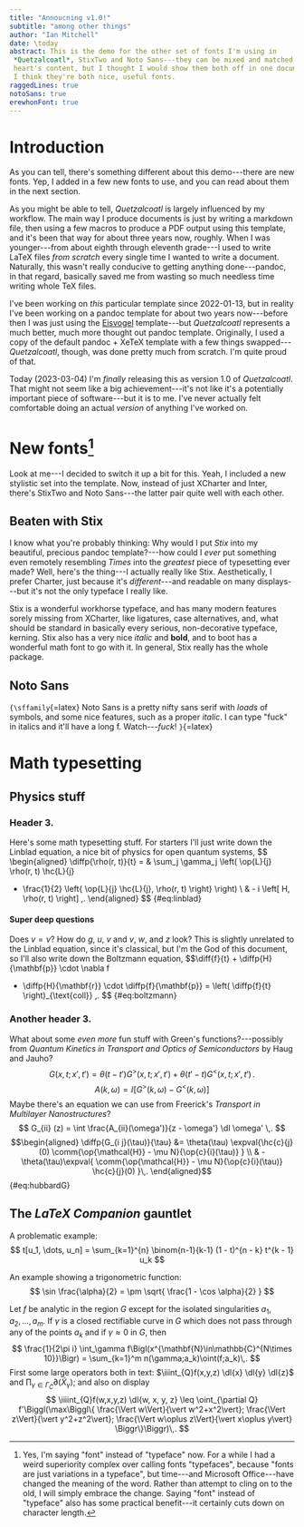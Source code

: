 ```yaml
---
title: "Annoucning v1.0!"
subtitle: "among other things"
author: "Ian Mitchell"
date: \today
abstract: This is the demo for the other set of fonts I'm using in
 *Quetzalcoatl*, StixTwo and Noto Sans---they can be mixed and matched to your
 heart's content, but I thought I would show them both off in one document.
 I think they're both nice, useful fonts.
raggedLines: true
notoSans: true
erewhonFont: true
---
```


[gregg]: https://youtu.be/PRFubyO4Bp0


# Introduction
As you can tell, there's something different about this demo---there are new
fonts. Yep, I added in a few new fonts to use, and you can read about them
in the next section.

As you might be able to tell, *Quetzalcoatl* is largely influenced by my
workflow. The main way I produce documents is just by writing a markdown file,
then using a few macros to produce a PDF output using this template, and it's
been that way for about three years now, roughly. When I was younger---from
about eighth through eleventh grade---I used to write LaTeX files *from scratch*
every single time I wanted to write a document. Naturally, this wasn't really
conducive to getting anything done---pandoc, in that regard, basically saved
me from wasting so much needless time writing whole TeX files.

I've been working on *this* particular template since 2022-01-13, but in
reality I've been working on a pandoc template for about two years now---before
then I was just using the [Eisvogel][eisvogel] template---but *Quetzalcoatl*
represents a much better, much more thought out pandoc template. Originally, I
used a copy of the default pandoc + XeTeX template with a few things
swapped---*Quetzalcoatl*, though, was done pretty much from scratch. I'm quite
proud of that.

Today (2023-03-04) I'm *finally* releasing this as version 1.0 of
*Quetzalcoatl*. That might not seem like a big achievement---it's not like it's
a potentially important piece of software---but it is to me. I've never actually
felt comfortable doing an actual *version* of anything I've worked on.


[eisvogel]: https://github.com/Wandmalfarbe/pandoc-latex-template


# New fonts[^font]
Look at me---I decided to switch it up a bit for this. Yeah, I included a new
stylistic set into the template. Now, instead of just XCharter and Inter,
there's StixTwo and Noto Sans---the latter pair quite well with each other.


[^font]: Yes, I'm saying "font" instead of "typeface" now. For a while I had
a weird superiority complex over calling fonts "typefaces", because "fonts are
just variations in a typeface", but time---and Microsoft Office---have changed
the meaning of the word. Rather than attempt to cling on to the old, I will
simply embrace the change. Saying "font" instead of "typeface" also has some
practical benefit---it certainly cuts down on character length.


## Beaten with Stix
I know what you're probably thinking: Why would I put *Stix* into my beautiful,
precious pandoc template?---how could I *ever* put something even remotely
resembling *Times* into the *greatest* piece of typesetting ever made? Well,
here's the thing---I actually really like Stix. Aesthetically, I prefer Charter,
just because it's *different*---and readable on many displays---but it's not
the only typeface I really like.

Stix is a wonderful workhorse typeface, and has many modern features sorely
missing from XCharter, like ligatures, case alternatives, and, what should be
standard in basically every serious, non-decorative typeface, kerning. Stix
also has a very nice *italic* and **bold**, and to boot has a wonderful math
font to go with it. In general, Stix really has the whole package.


## Noto Sans
`{\sffamily`{=latex}
Noto Sans is a pretty nifty sans serif with *loads* of symbols, and some nice
features, such as a proper *italic*. I can type "fuck" in italics and it'll
have a long f. Watch---*fuck*!
`}`{=latex}


# Math typesetting

## Physics stuff

### Header 3.
Here's some math typesetting stuff. For starters I'll just write down the
Linblad equation, a nice bit of physics for open quantum systems,
$$ \begin{aligned}
\diffp{\rho(r, t)}{t} = 
& \sum_j \gamma_j \left( \op{L}{j} \rho(r, t) \hc{L}{j}
- \frac{1}{2} \left\{ \op{L}{j} \hc{L}{j}, \rho(r, t) \right\} \right) \\
& - i \left[ H, \rho(r, t) \right] \,. \end{aligned} $$ {#eq:linblad}

#### Super deep questions
Does $v = \nu$? How do $g$, $u$, $v$ and *v*, $w$, and $z$ look? This is
slightly unrelated to the Linblad equation, since it's classical, but I'm the
God of this document, so I'll also write down the Boltzmann equation,
$$\diff{f}{t} + \diffp{H}{\mathbf{p}} \cdot \nabla f
+ \diffp{H}{\mathbf{r}} \cdot \diffp{f}{\mathbf{p}} = \left( \diffp{f}{t}
\right)_{\text{coll}} \,. $$ {#eq:boltzmann}


### Another header 3.
What about some *even more* fun stuff with Green's functions?---possibly from
*Quantum Kinetics in Transport and Optics of Semiconductors* by Haug and
Jauho?
$$ G(x, t; x', t') = \theta(t - t') G^>(x, t; x', t') + \theta(t' - t)
G^<(x, t; x', t') \,.$$
$$ A(k, \omega) = \ii \left[ G^>(k, \omega) - G^<(k, \omega) \right]$$
Maybe there's an equation we can use from Freerick's *Transport in Multilayer
Nanostructures*?
$$ G_{ii} (z) = \int \frac{A_{ii}(\omega')}{z - \omega'} \dl \omega' \,. $$
$$\begin{aligned}
\diffp{G_{i j}(\tau)}{\tau} &=  \theta(\tau) \expval{\hc{c}{j}(0) \comm{\op{\mathcal{H}} - \mu N}{\op{c}{i}(\tau)} } \\
& -\theta(\tau)\expval{
\comm{\op{\mathcal{H}} - \mu N}{\op{c}{i}(\tau)} \hc{c}{j}(0) }\,.
\end{aligned}$$ {#eq:hubbardG}


## The *LaTeX Companion* gauntlet
A problematic example:
$$ t[u_1, \dots, u_n] = \sum_{k=1}^{n} \binom{n-1}{k-1} (1 - t)^{n - k}
t^{k - 1} u_k $$

An example showing a trigonometric function:
$$ \sin \frac{\alpha}{2} = \pm \sqrt{ \frac{1 - \cos \alpha}{2} } $$

Let $f$ be analytic in the region $G$ except for the isolated
singularities $a_1,a_2,\dots,a_m$. If $\gamma$ is a closed
rectifiable curve in $G$ which does not pass through any of the
points $a_k$ and if $\gamma\approx 0$ in $G$, then
$$
    \frac{1}{2\pi i} \int_\gamma f\Bigl(x^{\mathbf{N}\in\mathbb{C}^{N\times 10}}\Bigr)
    = \sum_{k=1}^m n(\gamma;a_k)\oint(f;a_k)\,.
$$
First some large operators both in text: $\iiint_{Q}f(x,y,z)
\dl{x} \dl{y} \dl{z}$ and 
$\prod_{\gamma\in\Gamma_{\bar{C}}}\partial(\tilde{X}_\gamma)$; and also on 
display
$$
    \iiiint_{Q}f(w,x,y,z) \dl{w, x, y, z}
    \leq
    \oint_{\partial Q} f'\Biggl(\max\Biggl\{
    \frac{\Vert w\Vert}{\vert w^2+x^2\vert};
    \frac{\Vert z\Vert}{\vert y^2+z^2\vert};
    \frac{\Vert w\oplus z\Vert}{\vert x\oplus y\vert}
    \Biggr\}\Biggr)\,.
$$
